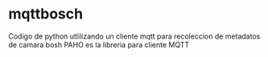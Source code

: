 # mqttbosch
Codigo de python utlilizando un cliente mqtt para recoleccion de metadatos de camara bosh
PAHO es la libreria para cliente MQTT
